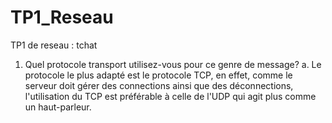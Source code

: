 # TP1_Reseau
 TP1 de reseau : tchat

1. Quel protocole transport utilisez-vous pour ce genre de message?
a. Le protocole le plus adapté est le protocole TCP, en effet, comme le serveur doit gérer des connections ainsi que des déconnections, l'utilisation du TCP est préférable à celle de l'UDP qui agit plus comme un haut-parleur.
